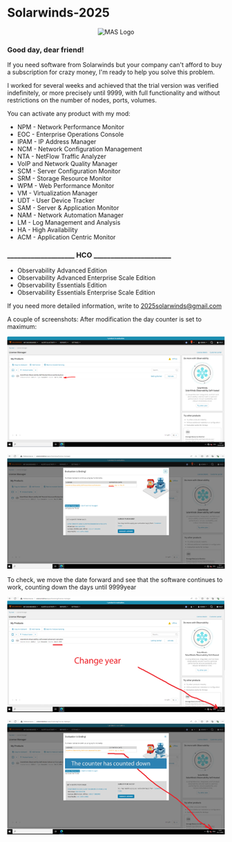 # Solarwinds-2025

<p align="center"><img src="https://upload.wikimedia.org/wikipedia/commons/7/76/Official_SolarWinds_Logo.svg" alt="MAS Logo"></p>

<h3>Good day, dear friend!</h3>
<P>If you need software from Solarwinds but your company can't afford to buy a subscription for crazy money, I'm ready to help you solve this problem.</P>

<P>I worked for several weeks and achieved that the trial version was verified indefinitely, or more precisely until 9999, with full functionality and without restrictions on the number of nodes, ports, volumes.</P>

You can activate any product with my mod:
<ul>
<li>NPM - Network Performance Monitor</li>
<li>EOC - Enterprise Operations Console</li>
<li>IPAM - IP Address Manager</li>
<li>NCM - Network Configuration Management</li>
<li>NTA - NetFlow Traffic Analyzer</li>
<li>VoIP and Network Quality Manager</li>
<li>SCM - Server Configuration Monitor</li>
<li>SRM - Storage Resource Monitor</li>
<li>WPM - Web Performance Monitor</li>
<li>VM - Virtualization Manager</li>
<li>UDT - User Device Tracker</li>
<li>SAM - Server & Application Monitor</li>
<li>NAM - Network Automation Manager</li>
<li>LM - Log Management and Analysis</li>
<li>HA - High Availability</li>
<li>ACM - Application Centric Monitor</li>
</ul>

<h3>____________________ HCO _______________________</h3>
<ul>
<li>Observability Advanced Edition</li>
<li>Observability Advanced Enterprise Scale Edition</li>
<li>Observability Essentials Edition</li>
<li>Observability Essentials Enterprise Scale Edition</li>
</ul>

If you need more detailed information, write to 2025solarwinds@gmail.com

A couple of screenshots:
After modification the day counter is set to maximum:

<p align="center"><img src="https://github.com/ShoutDown/Solarwinds-2025/blob/main/scr-1.png"></p>

<p align="center"><img src="https://github.com/ShoutDown/Solarwinds-2025/blob/main/scr-2.png"></p>

To check, we move the date forward and see that the software continues to work, counting down the days until 9999year

<p align="center"><img src="https://github.com/ShoutDown/Solarwinds-2025/blob/main/scr-3.png"></p>

<p align="center"><img src="https://github.com/ShoutDown/Solarwinds-2025/blob/main/scr-4.png"></p>

